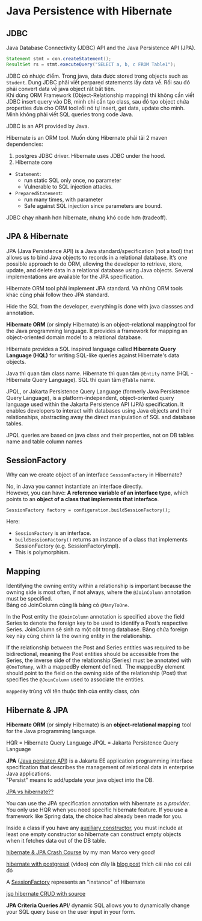 # Java Persistence with Hibernate

## JDBC

Java Database Connectivity (JDBC) API and the Java Persistence API (JPA).

```Java
Statement stmt = con.createStatement();
ResultSet rs = stmt.executeQuery("SELECT a, b, c FROM Table1");
```

JDBC có nhược điểm. Trong java, data được stored trong objects such as `Student`. Dung JDBC phải viết perpared statements lấy data về. Rồi sau đó phải convert data về java object rất bất tiện.  
Khi dùng ORM Framework (Object-Relationship mapping) thì không cần viết JDBC insert query vào DB, mình chỉ cần tạo class, sau đó tạo object chứa properties đưa cho ORM tool rồi nó tự insert, get data, update cho mình. Mình không phải viết SQL queries trong code Java.

JDBC is an API provided by Java.

Hibernate is an ORM tool. Muốn dùng Hibernate phải tải 2 maven dependencies:

1. postgres JDBC driver. Hibernate uses JDBC under the hood.
2. Hibernate core

- `Statement`:
  - run static SQL only once, no parameter
  - Vulnerable to SQL injection attacks.
- `PreparedStatement`:
  - run many times, with parameter
  - Safe against SQL injection since parameters are bound.

JDBC chạy nhanh hơn hibernate, nhưng khó code hơn (tradeoff).

## JPA & Hibernate

JPA (Java Persistence API) is a Java standard/specification (not a tool) that allows us to bind Java objects to records in a relational database. It’s one possible approach to do ORM, allowing the developer to retrieve, store, update, and delete data in a relational database using Java objects. Several implementations are available for the JPA specification.

Hibernate ORM tool phải implement JPA standard. Và những ORM tools khác cũng phải follow theo JPA standard.

Hide the SQL from the developer, everything is done with java classses and annotation.

**Hibernate ORM** (or simply Hibernate) is an object–relational mapping tool for the Java programming language. It provides a framework for mapping an object-oriented domain model to a relational database.

Hibernate provides a SQL inspired language called **Hibernate Query Language (HQL)** for writing SQL-like queries against Hibernate's data objects.

Java thì quan tâm class name. Hibernate thì quan tâm `@Entity` name (HQL - Hibernate Query Language). SQL thì quan tâm `@Table` name.

JPQL, or Jakarta Persistence Query Language (formerly Java Persistence Query Language), is a platform-independent, object-oriented query language used within the Jakarta Persistence API (JPA) specification. It enables developers to interact with databases using Java objects and their relationships, abstracting away the direct manipulation of SQL and database tables.

JPQL queries are based on java class and their properties, not on DB tables name and table column names

## SessionFactory

Why can we create object of an interface `SessionFactory` in Hibernate?

No, in Java you cannot instantiate an interface directly.  
However, you can have: **A reference variable of an interface type**, which points to an **object of a class that implements that interface**.

`SessionFactory factory = configuration.buildSessionFactory();`

Here:

- `SessionFactory` is an interface.
- `buildSessionFactory()` returns an instance of a class that implements SessionFactory (e.g. SessionFactoryImpl).
- This is polymorphism.

## Mapping

Identifying the owning entity within a relationship is important because the owning side is most often, if not always, where the `@JoinColumn` annotation must be specified.  
Bảng có JoinColumn cũng là bảng có `@ManyToOne`.

In the Post entity the `@JoinColumn` annotation is specified above the field Series to denote the foreign key to be used to identify a Post’s respective Series. JoinColumn sẽ sinh ra một cột trong database. Bảng chứa foreign key này cũng chính là the owning entity in the relationship.

If the relationship between the Post and Series entities was required to be bidirectional, meaning the Post entities should be accessible from the Series, the inverse side of the relationship (Series) must be annotated with `@OneToMany`, with a mappedBy element defined.  The mappedBy element should point to the field on the owning side of the relationship (Post) that specifies the `@JoinColumn` used to associate the entities.

`mappedBy` trùng với tên thuộc tính của entity class, còn

## Hibernate & JPA

**Hibernate ORM** (or simply Hibernate) is an **object–relational mapping**  tool for the Java programming language.

HQR = Hibernate Query Language
JPQL = Jakarta Persistence Query Language

**JPA** ([Java persisten API](https://en.wikipedia.org/wiki/Jakarta_Persistence)) is a Jakarta EE application programming interface specification that describes the management of relational data in enterprise Java applications. \
"Persist" means to add/update your java object into the DB.

[JPA vs hibernate??](https://stackoverflow.com/questions/9881611/whats-the-difference-between-jpa-and-hibernate)

You can use the JPA specification annotation with hibernate as a _provider_. You only use HQR when you need specific hibernate feature. If you use a framework like Spring data, the choice had already been made for you.

Inside a class if you have any [auxiliary constructor](https://www.geeksforgeeks.org/scala-auxiliary-constructor/), you must include at least one empty constructor so hibernate can construct empty objects when it fetches data out of the DB table.

[hibernate & JPA Crash Course](https://www.youtube.com/watch?v=xHminZ9Dxm4&t=23s) by my man Marco very good!

[hibernate with postgresql](https://www.youtube.com/watch?v=v1IFQWzuSrw) (video) còn đây là [blog post](https://www.sqlservercentral.com/articles/postgresql-hibernate-integration) thích cái nào coi cái đó

A [SessionFactory](https://docs.jboss.org/hibernate/orm/6.5/javadocs/org/hibernate/SessionFactory.html) represents an "instance" of Hibernate

[jsp hibernate CRUD with source](https://www.youtube.com/watch?v=R-jy6g-DAdU)

**JPA Criteria Queries API**/ dynamic SQL allows you to dynamically change your SQL query base on the user input in your form.
